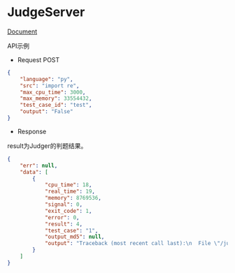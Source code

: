 # JudgeServer

[Document](http://docs.onlinejudge.me/)

API示例

- Request POST
```json
{
    "language": "py",
    "src": "import re",
    "max_cpu_time": 3000,
    "max_memory": 33554432,
    "test_case_id": "test",
    "output": "False"
}
```

- Response

result为Judger的判题结果。
```json
{
    "err": null,
    "data": [
        {
            "cpu_time": 18,
            "real_time": 19,
            "memory": 8769536,
            "signal": 0,
            "exit_code": 1,
            "error": 0,
            "result": 4,
            "test_case": "1",
            "output_md5": null,
            "output": "Traceback (most recent call last):\n  File \"/judger/run/6c553f72a28b4e7e88b02dadf2d9b352/solution.py\", line 1, in <module>\nModuleNotFoundError: No module named 'r'\n"
        }
    ]
}
```